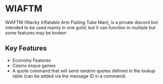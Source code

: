 
# WIAFTM

WIAFTM (Wacky Inflatable Arm Flailing Tube Man), is a private discord bot intended to be used mainly in one guild, but it can function in multiple but some features may be broken

## Key Features
- Economy Features
- Casino esque games
- A quote command that will send random quotes defined in the lookup table (can be added via the message ID in a command)

